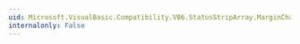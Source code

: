 ```yaml
---
uid: Microsoft.VisualBasic.Compatibility.VB6.StatusStripArray.MarginChanged
internalonly: False
---
```

